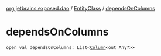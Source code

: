 [org.jetbrains.exposed.dao](../index.md) / [EntityClass](index.md) / [dependsOnColumns](.)

# dependsOnColumns

`open val dependsOnColumns: List<`[`Column`](../../org.jetbrains.exposed.sql/-column/index.md)`<out Any?>>`